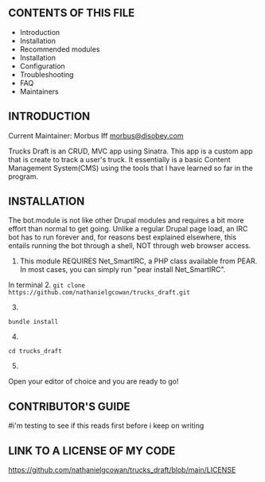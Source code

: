 CONTENTS OF THIS FILE
---------------------

 * Introduction
 * Installation
 * Recommended modules
 * Installation
 * Configuration
 * Troubleshooting
 * FAQ
 * Maintainers

INTRODUCTION
------------

Current Maintainer: Morbus Iff <morbus@disobey.com>

Trucks Draft is an CRUD, MVC app using Sinatra. This app is a custom app that is create to track a user's truck. It essentially is a basic Content Management System(CMS) using the tools that I have learned so far in the program.

INSTALLATION
------------

The bot.module is not like other Drupal modules and requires a bit more
effort than normal to get going. Unlike a regular Drupal page load, an
IRC bot has to run forever and, for reasons best explained elsewhere, this
entails running the bot through a shell, NOT through web browser access.

1. This module REQUIRES Net_SmartIRC, a PHP class available from PEAR.
   In most cases, you can simply run "pear install Net_SmartIRC".

In terminal
2. 
    ```git clone https://github.com/nathanielgcowan/trucks_draft.git```

3. 
```bundle install```

4.
```cd trucks_draft```

5.
Open your editor of choice and you are ready to go!


CONTRIBUTOR'S GUIDE
-------------------
#i'm testing to see if this reads first before i keep on writing

LINK TO A LICENSE OF MY CODE
----------------------------
https://github.com/nathanielgcowan/trucks_draft/blob/main/LICENSE



